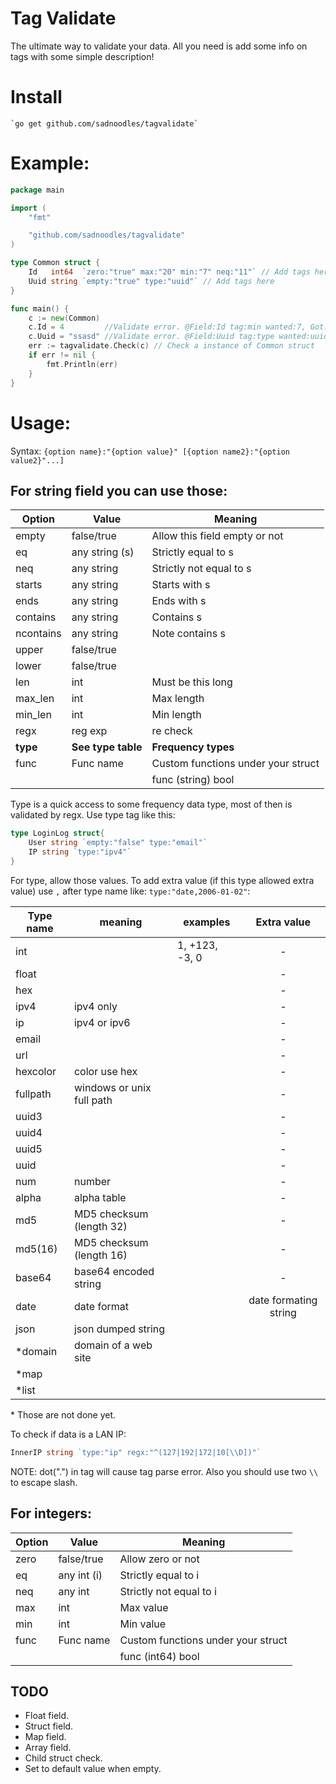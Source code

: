 # Tag Validate

The ultimate way to validate your data. All you need is add some info on tags with some simple description!

# Install

    `go get github.com/sadnoodles/tagvalidate`

# Example:

```go
package main

import (
	"fmt"

	"github.com/sadnoodles/tagvalidate"
)

type Common struct {
	Id   int64  `zero:"true" max:"20" min:"7" neq:"11"` // Add tags here
	Uuid string `empty:"true" type:"uuid"` // Add tags here
}

func main() {
	c := new(Common)
	c.Id = 4         //Validate error. @Field:Id tag:min wanted:7, Got: 4
	c.Uuid = "ssasd" //Validate error. @Field:Uuid tag:type wanted:uuid, Got: "ssasd"
	err := tagvalidate.Check(c) // Check a instance of Common struct
	if err != nil {
		fmt.Println(err)
	}
}
```

# Usage:

Syntax: `{option name}:"{option value}" [{option name2}:"{option value2}"...]`

## For string field you can use those:

| Option    | Value              | Meaning                            |
| --------- | ------------------ | ---------------------------------- |
| empty     | false/true         | Allow this field empty or not      |
| eq        | any string (s)     | Strictly equal to s                |
| neq       | any string         | Strictly not equal to s            |
| starts    | any string         | Starts with s                      |
| ends      | any string         | Ends with s                        |
| contains  | any string         | Contains s                         |
| ncontains | any string         | Note contains s                    |
| upper     | false/true         |                                    |
| lower     | false/true         |                                    |
| len       | int                | Must be this long                  |
| max_len   | int                | Max length                         |
| min_len   | int                | Min length                         |
| regx      | reg exp            | re check                           |
| **type**  | **See type table** | **Frequency types**                |
| func      | Func name          | Custom functions under your struct |
|           |                    | func (string)  bool                |

Type is a quick access to some frequency data type, most of then is validated by regx.  Use type tag like this:

```go
type LoginLog struct{
    User string `empty:"false" type:"email"`
    IP string `type:"ipv4"` 
}
```


For type, allow those values. To add extra value (if this type allowed extra value) use `,` after type name like: `type:"date,2006-01-02"`:


| Type name | meaning                   | examples       |      Extra value       |
| --------- | ------------------------- | -------------- | :--------------------: |
| int       |                           | 1, +123, -3, 0 |           -            |
| float     |                           |                |           -            |
| hex       |                           |                |           -            |
| ipv4      | ipv4 only                 |                |           -            |
| ip        | ipv4 or ipv6              |                |           -            |
| email     |                           |                |           -            |
| url       |                           |                |           -            |
| hexcolor  | color use hex             |                |           -            |
| fullpath  | windows or unix full path |                |           -            |
| uuid3     |                           |                |           -            |
| uuid4     |                           |                |           -            |
| uuid5     |                           |                |           -            |
| uuid      |                           |                |           -            |
| num       | number                    |                |           -            |
| alpha     | alpha table               |                |           -            |
| md5       | MD5 checksum (length 32)  |                |           -            |
| md5(16)   | MD5 checksum (length 16)  |                |           -            |
| base64    | base64 encoded string     |                |           -            |
| date      | date format               |                | date formating  string |
| json      | json dumped string        |                |                        |
| *domain   | domain of a web site      |                |                        |
| *map      |                           |                |                        |
| *list     |                           |                |                        |

\* Those are not done yet. 

To check if data is a LAN IP:
```go
InnerIP string `type:"ip" regx:"^(127|192|172|10[\\D])"`
```
NOTE: dot(".") in tag will cause tag parse error. Also you should use two `\\` to escape slash.

## For integers:


| Option | Value       | Meaning                            |
| ------ | ----------- | ---------------------------------- |
| zero   | false/true  | Allow zero or not                  |
| eq     | any int (i) | Strictly equal to i                |
| neq    | any int     | Strictly not equal to i            |
| max    | int         | Max value                          |
| min    | int         | Min value                          |
| func   | Func name   | Custom functions under your struct |
|        |             | func (int64)  bool                 |

## TODO

* Float field.
* Struct field.
* Map field.
* Array field.
* Child struct check.
* Set to default value when empty.